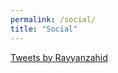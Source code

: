 ```yaml
---
permalink: /social/
title: "Social"
---    
```


<a class="twitter-timeline" href="https://twitter.com/Rayyanzahid?ref_src=twsrc%5Etfw">Tweets by Rayyanzahid</a> <script async src="https://platform.twitter.com/widgets.js" charset="utf-8"></script>
